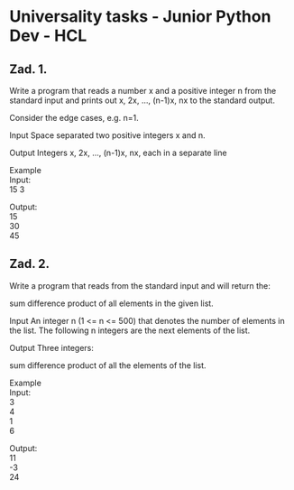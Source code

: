 # Universality tasks - Junior Python Dev - HCL
## Zad. 1.
Write a program that reads a number x and a positive integer n from the standard input and prints out x, 2x, ..., (n-1)x, nx to the standard output.

Consider the edge cases, e.g. n=1.

Input
Space separated two positive integers x and n.

Output
Integers x, 2x, ..., (n-1)x, nx, each in a separate line

Example\
Input:\
15 3

Output:\
15\
30\
45

## Zad. 2.
Write a program that reads from the standard input and will return the:

sum
difference
product
of all elements in the given list.

Input
An integer n (1 <= n <= 500) that denotes the number of elements in the list. The following n integers are the next elements of the list.

Output
Three integers:

sum
difference
product
of all the elements of the list.

Example\
Input:\
3\
4\
1\
6

Output:\
11\
-3\
24

